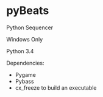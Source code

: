 # pyBeats
Python Sequencer

Windows Only

Python 3.4

Dependencies:
- Pygame
- Pybass
- cx_freeze to build an executable
